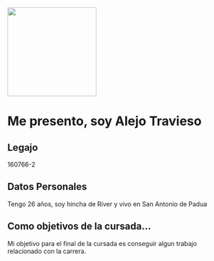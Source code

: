 <img src="https://user-images.githubusercontent.com/82041394/113725099-614d9780-96c9-11eb-9e38-b4e3bb53a98f.jpg" width="200px">

# Me presento, soy Alejo Travieso
## Legajo
160766-2
## Datos Personales
Tengo 26 años, soy hincha de River y vivo en San Antonio de Padua
## Como objetivos de la cursada...
Mi objetivo para el final de la cursada es conseguir algun trabajo relacionado con la carrera.

